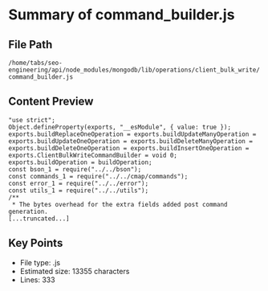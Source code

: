 # Summary of command_builder.js
  
## File Path
`/home/tabs/seo-engineering/api/node_modules/mongodb/lib/operations/client_bulk_write/command_builder.js`

## Content Preview
```
"use strict";
Object.defineProperty(exports, "__esModule", { value: true });
exports.buildReplaceOneOperation = exports.buildUpdateManyOperation = exports.buildUpdateOneOperation = exports.buildDeleteManyOperation = exports.buildDeleteOneOperation = exports.buildInsertOneOperation = exports.ClientBulkWriteCommandBuilder = void 0;
exports.buildOperation = buildOperation;
const bson_1 = require("../../bson");
const commands_1 = require("../../cmap/commands");
const error_1 = require("../../error");
const utils_1 = require("../../utils");
/**
 * The bytes overhead for the extra fields added post command generation.
[...truncated...]
```

## Key Points
- File type: .js
- Estimated size: 13355 characters
- Lines: 333
